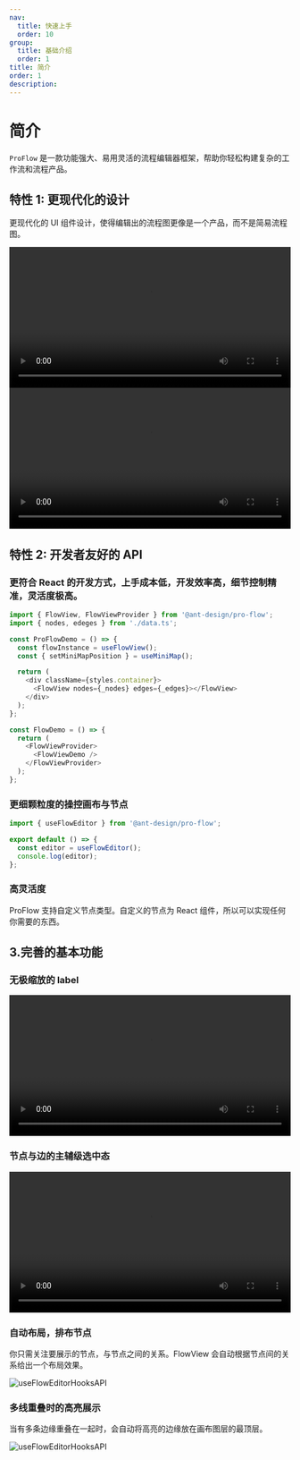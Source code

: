 ```yaml
---
nav:
  title: 快速上手
  order: 10
group:
  title: 基础介绍
  order: 1
title: 简介
order: 1
description:
---
```


# 简介

`ProFlow` 是一款功能强大、易用灵活的流程编辑器框架，帮助你轻松构建复杂的工作流和流程产品。

## 特性 1: 更现代化的设计

更现代化的 UI 组件设计，使得编辑出的流程图更像是一个产品，而不是简易流程图。

<video width="100%" controls loop autoPlay>
      <source src="https://gw.alipayobjects.com/v/huamei_d2ejos/afts/video/EjfwSrXlO_YAAAAAAAAAAAAAK4eUAQBr" type="video/mp4">
</video>

<video width="100%" controls loop autoPlay>
      <source src="https://gw.alipayobjects.com/v/huamei_d2ejos/afts/video/z3IKS52t40cAAAAAAAAAAAAAK4eUAQBr" type="video/mp4">
</video>

## 特性 2: 开发者友好的 API

### 更符合 React 的开发方式，上手成本低，开发效率高，细节控制精准，灵活度极高。

```js
import { FlowView, FlowViewProvider } from '@ant-design/pro-flow';
import { nodes, edeges } from './data.ts';

const ProFlowDemo = () => {
  const flowInstance = useFlowView();
  const { setMiniMapPosition } = useMiniMap();

  return (
    <div className={styles.container}>
      <FlowView nodes={_nodes} edges={_edges}></FlowView>
    </div>
  );
};

const FlowDemo = () => {
  return (
    <FlowViewProvider>
      <FlowViewDemo />
    </FlowViewProvider>
  );
};
```

### 更细颗粒度的操控画布与节点

```js
import { useFlowEditor } from '@ant-design/pro-flow';

export default () => {
  const editor = useFlowEditor();
  console.log(editor);
};
```

### 高灵活度

ProFlow 支持自定义节点类型。自定义的节点为 React 组件，所以可以实现任何你需要的东西。
<code src="./demos/baseIntro/customerNode.tsx"></code>

## 3.完善的基本功能

### 无极缩放的 label

<video width="100%" controls loop autoPlay>
      <source src="https://gw.alipayobjects.com/v/huamei_d2ejos/afts/video/7CkrRKWRcSAAAAAAAAAAAAAAK4eUAQBr" type="video/mp4">
</video>

### 节点与边的主辅级选中态

<video width="100%" controls loop autoPlay>
      <source src="https://gw.alipayobjects.com/v/huamei_d2ejos/afts/video/2mAPS5nzfOIAAAAAAAAAAAAAK4eUAQBr" type="video/mp4">
</video>

### 自动布局，排布节点

你只需关注要展示的节点，与节点之间的关系。FlowView 会自动根据节点间的关系给出一个布局效果。

![useFlowEditorHooksAPI](https://mdn.alipayobjects.com/huamei_d2ejos/afts/img/A*Dg1MTY5vwacAAAAAAAAAAAAADvl6AQ/original)

### 多线重叠时的高亮展示

当有多条边缘重叠在一起时，会自动将高亮的边缘放在画布图层的最顶层。

![useFlowEditorHooksAPI](https://mdn.alipayobjects.com/huamei_d2ejos/afts/img/A*12JHR7wHTkAAAAAAAAAAAAAADvl6AQ/original)
